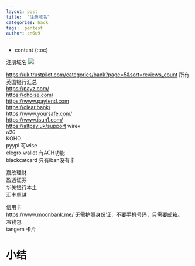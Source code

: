 ```yaml
---
layout: post
title:  "注册域名"
categories: hack
tags:  pentest
author: cn6u9
---
```


* content
{:toc}


注册域名
![](https://cn6u9.github.io/img/domain.png)



https://uk.trustpilot.com/categories/bank?page=5&sort=reviews_count 所有英国银行汇总  
https://payz.com/  
https://choise.com/  
https://www.paytend.com  
https://clear.bank/  
https://www.yoursafe.com/  
https://www.isun1.com/  
https://altpay.uk/support
wirex  
n26  
KOHO  
pyypl 可wise  
elegro wallet 有ACH功能  
blackcatcard 只有iban没有卡  


嘉欣理财  
盈透证券  
华美银行本土  
汇丰卓越  

信用卡  
https://www.moonbank.me/ 无需护照身份证，不要手机号码，只需要邮箱。  
冷钱包  
tangem 卡片

# 小结


